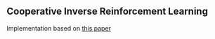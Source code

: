 ## Cooperative Inverse Reinforcement Learning

Implementation based on [this paper](https://papers.nips.cc/paper_files/paper/2016/hash/c3395dd46c34fa7fd8d729d8cf88b7a8-Abstract.html)